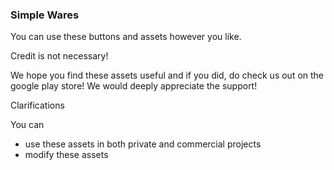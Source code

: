 
### Simple Wares


You can use these buttons and assets however you like.

Credit is not necessary!

We hope you find these assets useful and if you did,
do check us out on the google play store!
We would deeply appreciate
the support! 


Clarifications

You can
- use these assets in both private and commercial projects
- modify these assets

